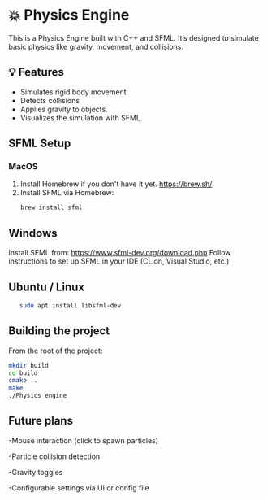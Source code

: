 #  💥 Physics Engine

This is a Physics Engine built with C++ and SFML. It’s designed to simulate basic physics like gravity, movement, and collisions.

##  💡 Features

- Simulates rigid body movement.
- Detects collisions
- Applies gravity to objects.
- Visualizes the simulation with SFML.

## SFML Setup
### MacOS
1. Install Homebrew if you don't have it yet. https://brew.sh/
2. Install SFML via Homebrew:
   ```bash
   brew install sfml
   ```
## Windows
Install SFML from: https://www.sfml-dev.org/download.php
Follow instructions to set up SFML in your IDE (CLion, Visual Studio, etc.)

## Ubuntu / Linux
```bash
   sudo apt install libsfml-dev
```

## Building the project
From the root of the project:
```bash
mkdir build
cd build
cmake ..
make
./Physics_engine
```


## Future plans
-Mouse interaction (click to spawn particles)

-Particle collision detection

-Gravity toggles

-Configurable settings via UI or config file
